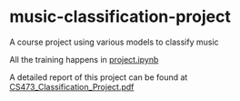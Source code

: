 # music-classification-project
A course project using various models to classify music

All the training happens in [project.ipynb](project.ipynb)

A detailed report of this project can be found at [CS473_Classification_Project.pdf](CS473_Classification_Project.pdf)
